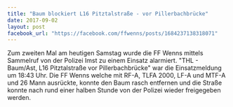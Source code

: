 ```yaml
---
title: "Baum blockiert L16 Pitztalstraße - vor Pillerbachbrücke"
date: 2017-09-02
layout: post
facebook_url: "https://facebook.com/ffwenns/posts/1684237138318071"
---
```


Zum zweiten Mal am heutigen Samstag wurde die FF Wenns mittels Sammelruf von der Polizei Imst zu einem Einsatz alarmiert. "THL - Baum/Ast, L16 Pitztalstraße vor Pillerbachbrücke" war die Einsatzmeldung um 18:43 Uhr. Die FF Wenns welche mit RF-A, TLFA 2000, LF-A und MTF-A und 26 Mann ausrückte, konnte den Baum rasch entfernen und die Straße konnte nach rund einer halben Stunde von der Polizei wieder freigegeben werden.